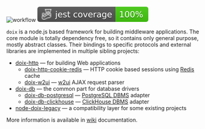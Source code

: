 ![workflow](https://github.com/do-/node-doix/actions/workflows/main.yml/badge.svg)
![Jest coverage](./badges/coverage-jest%20coverage.svg)

`doix` is a node.js based framework for building middleware applications. The core module is totally dependency free, so it contains only general purpose, mostly abstract classes. Their bindings to specific protocols and external libraries are implemented in multiple sibling projects:

* [doix-http](https://github.com/do-/node-doix-http) — for building Web applications
  * [doix-http-cookie-redis](https://github.com/do-/node-doix-http-cookie-redis) — HTTP cookie based sessions using [Redis](https://redis.io/) cache
  * [doix-w2ui](https://github.com/do-/node-doix-w2ui) — [w2ui](https://w2ui.com/) AJAX request parser 
* [doix-db](https://github.com/do-/node-doix-db) — the common part for database drivers
  * [doix-db-postgresql](https://github.com/do-/node-doix-db-postgresql) — [PostgreSQL DBMS](https://www.postgresql.org/) adapter
  * [doix-db-clickhouse](https://github.com/do-/node-doix-db-clickhouse) — [ClickHouse DBMS](https://clickhouse.com/) adapter
* [node-doix-legacy](https://github.com/do-/node-doix-legacy) — a compatibility layer for some existing projects

More information is available in [wiki](https://github.com/do-/node-doix/wiki) documentation.
